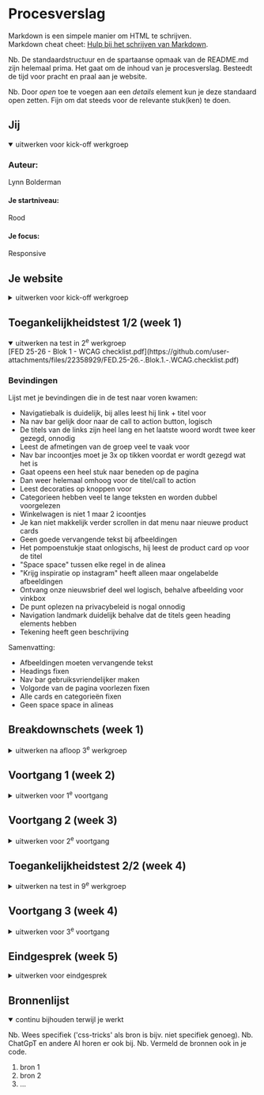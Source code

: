 # Procesverslag
Markdown is een simpele manier om HTML te schrijven.  
Markdown cheat cheet: [Hulp bij het schrijven van Markdown](https://github.com/adam-p/markdown-here/wiki/Markdown-Cheatsheet).

Nb. De standaardstructuur en de spartaanse opmaak van de README.md zijn helemaal prima. Het gaat om de inhoud van je procesverslag. Besteedt de tijd voor pracht en praal aan je website.

Nb. Door *open* toe te voegen aan een *details* element kun je deze standaard open zetten. Fijn om dat steeds voor de relevante stuk(ken) te doen.





## Jij

<details open>
  <summary>uitwerken voor kick-off werkgroep</summary>

  ### Auteur:
  Lynn Bolderman

  #### Je startniveau:
  Rood

  #### Je focus:
  Responsive
 
</details>





## Je website

<details>
  <summary>uitwerken voor kick-off werkgroep</summary>

  ### Je opdracht:
  Sostrene Grene: https://sostrenegrene.com/nl

  #### Screenshot(s) van de eerste pagina (small screen): 
  Homepagina  
  <img src="https://github.com/user-attachments/assets/51588205-c253-4e88-bbc6-565f57e9a5fd" width="375" alt="homepagina">

  #### Screenshot(s) van de tweede pagina (small screen):
  Productpagina   
  <img src="https://github.com/user-attachments/assets/f416d943-5987-4752-ba46-71ab6f03344e" width="375px" alt="inspiratie">



</details>



## Toegankelijkheidstest 1/2 (week 1)

<details open>
  <summary>uitwerken na test in 2<sup>e</sup> werkgroep</summary>
[FED 25-26 - Blok 1 - WCAG checklist.pdf](https://github.com/user-attachments/files/22358929/FED.25-26.-.Blok.1.-.WCAG.checklist.pdf)

  ### Bevindingen
  Lijst met je bevindingen die in de test naar voren kwamen:
  
 - Navigatiebalk is duidelijk, bij alles leest hij link + titel voor
 - Na nav bar gelijk door naar de call to action button, logisch
 - De titels van de links zijn heel lang en het laatste woord wordt twee keer gezegd, onnodig
 - Leest de afmetingen van de groep veel te vaak voor
 - Nav bar incoontjes moet je 3x op tikken voordat er wordt gezegd wat het is
 - Gaat opeens een heel stuk naar beneden op de pagina
 - Dan weer helemaal omhoog voor de titel/call to action
 - Leest decoraties op knoppen voor
 - Categorieen hebben veel te lange teksten en worden dubbel voorgelezen
 - Winkelwagen is niet 1 maar 2 icoontjes
 - Je kan niet makkelijk verder scrollen in dat menu naar nieuwe product cards
 - Geen goede vervangende tekst bij afbeeldingen
 - Het pompoenstukje staat onlogischs, hij leest de product card op voor de titel
 - "Space space" tussen elke regel in de alinea
 - "Krijg inspiratie op instagram" heeft alleen maar ongelabelde afbeeldingen
 - Ontvang onze nieuwsbrief deel wel logisch, behalve afbeelding voor vinkbox
 - De punt oplezen na privacybeleid is nogal onnodig
 - Navigation landmark duidelijk behalve dat de titels geen heading elements hebben
 - Tekening heeft geen beschrijving

  Samenvatting:
 - Afbeeldingen moeten vervangende tekst
 - Headings fixen
 - Nav bar gebruiksvriendelijker maken
 - Volgorde van de pagina voorlezen fixen
 - Alle cards en categorieën fixen
 - Geen space space in alineas

</details>



## Breakdownschets (week 1)

<details>
  <summary>uitwerken na afloop 3<sup>e</sup> werkgroep</summary>

  ### de hele pagina: 
  Link naar mijn breakdownschets: https://www.figma.com/design/6YSGkkIzKDlvcGJbcXbe9Z/Untitled?node-id=0-1&t=Mifgq6CwaZ34clkN-1

  ### dynamisch deel (bijv menu): 
  <img src="readme-images/dummy-plaatje.jpg" width="375px" alt="breakdown van een dynamisch deel">

  ### wellicht nog een dynamisch deel (bijv filter): 
  <img src="readme-images/dummy-plaatje.jpg" width="375px" alt="breakdown van nog een dynamisch deel">

</details>





## Voortgang 1 (week 2)

<details>
  <summary>uitwerken voor 1<sup>e</sup> voortgang</summary>

  ### Stand van zaken
  hier dit ging goed & dit was lastig (neem ook screenshots op van delen van je website en code)
  

  ### Agenda voor meeting
  samen met je groepje opstellen

  | Lynn           | Nina               | Beyza        | Zara             |
  | ---            | ---                | ---          | ---              |
  | welke elementen krijgen stukjes tekst die bij een heading horen maar anders zijn opgemaakt?  | structuur van navigatie | moeilijk om wcag checklist volledig in te vullen | ...              |


  ### Verslag van meeting
  hier na afloop snel de uitkomsten van de meeting vastleggen

  - punt 1
  - punt 2
  - nog een punt
  - ...

</details>





## Voortgang 2 (week 3)

<details>
  <summary>uitwerken voor 2<sup>e</sup> voortgang</summary>

  ### Stand van zaken
  hier dit ging goed & dit was lastig (neem ook screenshots op van delen van je website en code)


  ### Agenda voor meeting
  samen met je groepje opstellen

  | student 1      | student 2          | student 3    | student 4        |
  | ---            | ---                | ---          | ---              |
  | dit bespreken  | en dit             | en ik dit    | en dan ik dat    |
  | en dat ook nog | dit als er tijd is | nog een punt | dit wil ik zeker |
  | ...            | ...                | ...          | ...              |


  ### Verslag van meeting
  hier na afloop snel de uitkomsten van de meeting vastleggen

  - punt 1
  - punt 2
  - nog een punt
- ...

</details>





## Toegankelijkheidstest 2/2 (week 4)

<details>
  <summary>uitwerken na test in 9<sup>e</sup> werkgroep</summary>

  ### Bevindingen
  Lijst met je bevindingen die in de test naar voren kwamen (geef ook aan wat er verbeterd is):

</details>





## Voortgang 3 (week 4)

<details>
  <summary>uitwerken voor 3<sup>e</sup> voortgang</summary>

  ### Stand van zaken
  hier dit ging goed & dit was lastig (neem ook screenshots op van delen van je website en code)


  ### Agenda voor meeting
  samen met je groepje opstellen

  | student 1      | student 2          | student 3    | student 4        |
  | ---            | ---                | ---          | ---              |
  | dit bespreken  | en dit             | en ik dit    | en dan ik dat    |
  | en dat ook nog | dit als er tijd is | nog een punt | dit wil ik zeker |
  | ...            | ...                | ...          | ...              |


  ### Verslag van meeting
  hier na afloop snel de uitkomsten van de meeting vastleggen

  - punt 1
  - punt 2
  - nog een punt
  - ...

</details>





## Eindgesprek (week 5)

<details>
  <summary>uitwerken voor eindgesprek</summary>

  ### Je uitkomst - karakteristiek screenshots:
  <img src="readme-images/dummy-plaatje.jpg" width="375px" alt="uitomst opdracht 1">


  ### Dit ging goed/Heb ik geleerd: 
  Korte omschrijving met plaatjes

  <img src="readme-images/dummy-plaatje.jpg" width="375px" alt="top">


  ### Dit was lastig/Is niet gelukt:
  Korte omschrijving met plaatjes

  <img src="readme-images/dummy-plaatje.jpg" width="375px" alt="bummer">
</details>





## Bronnenlijst

<details open>
  <summary>continu bijhouden terwijl je werkt</summary>

  Nb. Wees specifiek ('css-tricks' als bron is bijv. niet specifiek genoeg). 
  Nb. ChatGpT en andere AI horen er ook bij.
  Nb. Vermeld de bronnen ook in je code.

  1. bron 1
  2. bron 2
  3. ...

</details>
